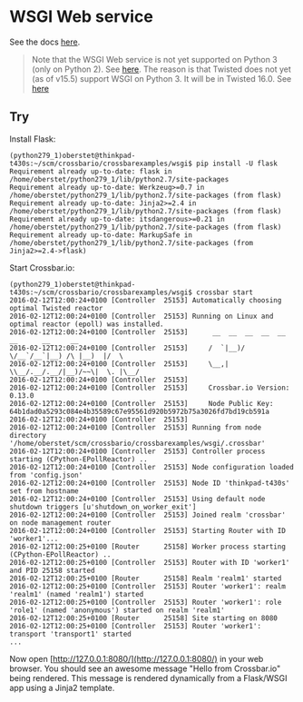 # WSGI Web service

See the docs [here](http://crossbar.io/docs/WSGI-Host-Service/).

> Note that the WSGI Web service is not yet supported on Python 3 (only on Python 2). See [here](https://github.com/crossbario/crossbar/issues/605). The reason is that Twisted does not yet (as of v15.5) support WSGI on Python 3. It will be in Twisted 16.0. See [here](https://twistedmatrix.com/trac/ticket/7993)

## Try

Install Flask:

```console
(python279_1)oberstet@thinkpad-t430s:~/scm/crossbario/crossbarexamples/wsgi$ pip install -U flask
Requirement already up-to-date: flask in /home/oberstet/python279_1/lib/python2.7/site-packages
Requirement already up-to-date: Werkzeug>=0.7 in /home/oberstet/python279_1/lib/python2.7/site-packages (from flask)
Requirement already up-to-date: Jinja2>=2.4 in /home/oberstet/python279_1/lib/python2.7/site-packages (from flask)
Requirement already up-to-date: itsdangerous>=0.21 in /home/oberstet/python279_1/lib/python2.7/site-packages (from flask)
Requirement already up-to-date: MarkupSafe in /home/oberstet/python279_1/lib/python2.7/site-packages (from Jinja2>=2.4->flask)
```

Start Crossbar.io:

```console
(python279_1)oberstet@thinkpad-t430s:~/scm/crossbario/crossbarexamples/wsgi$ crossbar start
2016-02-12T12:00:24+0100 [Controller  25153] Automatically choosing optimal Twisted reactor
2016-02-12T12:00:24+0100 [Controller  25153] Running on Linux and optimal reactor (epoll) was installed.
2016-02-12T12:00:24+0100 [Controller  25153]      __  __  __  __  __  __      __     __
2016-02-12T12:00:24+0100 [Controller  25153]     /  `|__)/  \/__`/__`|__) /\ |__)  |/  \
2016-02-12T12:00:24+0100 [Controller  25153]     \__,|  \\__/.__/.__/|__)/~~\|  \. |\__/
2016-02-12T12:00:24+0100 [Controller  25153]
2016-02-12T12:00:24+0100 [Controller  25153]     Crossbar.io Version: 0.13.0
2016-02-12T12:00:24+0100 [Controller  25153]     Node Public Key: 64b1dad0a5293c084e4b35589c67e95561d920b5972b75a3026fd7bd19cb591a
2016-02-12T12:00:24+0100 [Controller  25153]
2016-02-12T12:00:24+0100 [Controller  25153] Running from node directory '/home/oberstet/scm/crossbario/crossbarexamples/wsgi/.crossbar'
2016-02-12T12:00:24+0100 [Controller  25153] Controller process starting (CPython-EPollReactor) ..
2016-02-12T12:00:24+0100 [Controller  25153] Node configuration loaded from 'config.json'
2016-02-12T12:00:24+0100 [Controller  25153] Node ID 'thinkpad-t430s' set from hostname
2016-02-12T12:00:24+0100 [Controller  25153] Using default node shutdown triggers [u'shutdown_on_worker_exit']
2016-02-12T12:00:24+0100 [Controller  25153] Joined realm 'crossbar' on node management router
2016-02-12T12:00:24+0100 [Controller  25153] Starting Router with ID 'worker1'...
2016-02-12T12:00:25+0100 [Router      25158] Worker process starting (CPython-EPollReactor) ..
2016-02-12T12:00:25+0100 [Controller  25153] Router with ID 'worker1' and PID 25158 started
2016-02-12T12:00:25+0100 [Router      25158] Realm 'realm1' started
2016-02-12T12:00:25+0100 [Controller  25153] Router 'worker1': realm 'realm1' (named 'realm1') started
2016-02-12T12:00:25+0100 [Controller  25153] Router 'worker1': role 'role1' (named 'anonymous') started on realm 'realm1'
2016-02-12T12:00:25+0100 [Router      25158] Site starting on 8080
2016-02-12T12:00:25+0100 [Controller  25153] Router 'worker1': transport 'transport1' started
...
```

Now open [http://127.0.0.1:8080/](http://127.0.0.1:8080/) in your web browser. You should see an awesome message "Hello from Crossbar.io" being rendered. This message is rendered dynamically from a Flask/WSGI app using a Jinja2 template.
